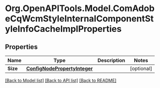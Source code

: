 # Org.OpenAPITools.Model.ComAdobeCqWcmStyleInternalComponentStyleInfoCacheImplProperties
## Properties

Name | Type | Description | Notes
------------ | ------------- | ------------- | -------------
**Size** | [**ConfigNodePropertyInteger**](ConfigNodePropertyInteger.md) |  | [optional] 

[[Back to Model list]](../README.md#documentation-for-models) [[Back to API list]](../README.md#documentation-for-api-endpoints) [[Back to README]](../README.md)

